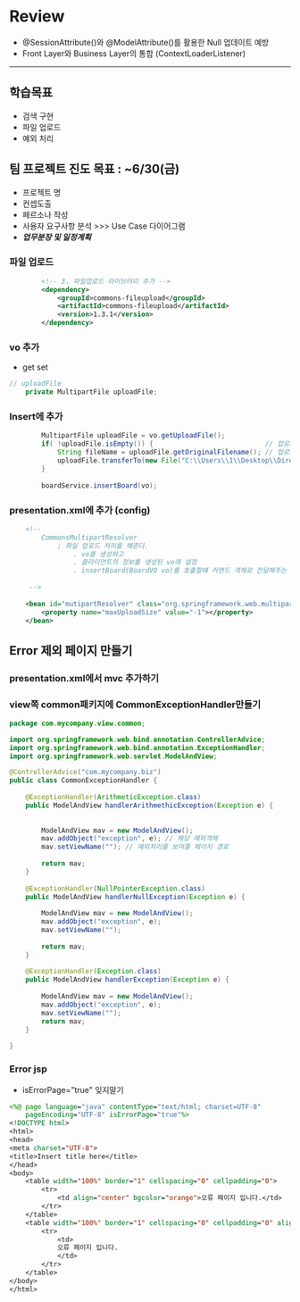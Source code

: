 # Review

- @SessionAttribute()와 @ModelAttribute()를 활용한 Null 업데이트 예방
- Front Layer와 Business Layer의 통합 (ContextLoaderListener)

-----------------------------------------------------

## 학습목표
- 검색 구현
- 파일 업로드
- 예외 처리

## 팀 프로젝트 진도 목표 : ~6/30(금)
- 프로젝트 명
- 컨셉도출
- 페르소나 작성
- 사용자 요구사항 분석 >>> Use Case 다이어그램
- ***업무분장 및 일정계획***


### 파일 업로드
```xml
		<!-- 3. 파일업로드 라이브러리 추가 -->
		<dependency>
			<groupId>commons-fileupload</groupId>
			<artifactId>commons-fileupload</artifactId>
			<version>1.3.1</version>
		</dependency>
```

### vo 추가
- get set
```java
// uploadFile
	private MultipartFile uploadFile;
```

### Insert에 추가
```java
		MultipartFile uploadFile = vo.getUploadFile();
		if( !uploadFile.isEmpty()) {							// 업로드한 파일의 존재여뷰확인
			String fileName = uploadFile.getOriginalFilename();	// 업로드한 파일명
			uploadFile.transferTo(new File("C:\\Users\\1\\Desktop\\Directory-Hoony\\spring\\file"+fileName));
		}
		
		boardService.insertBoard(vo);
```

### presentation.xml에 추가 (config)
```xml
	<!--
		CommonsMultipartResolver
			; 파일 업로드 처리를 해준다.
				. vo를 생성하고
				. 클라이언트의 정보를 생성된 vo에 설정
				. insertBoard(BoardVO vo)를 호출할떄 커맨드 객체로 전달해주는 역할을 해준다.
	 
	 -->
	
	<bean id="mutipartResolver" class="org.springframework.web.multipart.commons.CommonsMultipartResolver">
		<property name="maxUploadSize" value="-1"></property>
	</bean>
```

## Error 제외 페이지 만들기

### presentation.xml에서 mvc 추가하기

### view쪽 common패키지에 CommonExceptionHandler만들기
```java
package com.mycompany.view.common;

import org.springframework.web.bind.annotation.ControllerAdvice;
import org.springframework.web.bind.annotation.ExceptionHandler;
import org.springframework.web.servlet.ModelAndView;

@ControllerAdvice("com.mycompany.biz")
public class CommonExceptionHandler {
	
	@ExceptionHandler(ArithmeticException.class)
	public ModelAndView handlerArithmethicException(Exception e) {
		
		
		ModelAndView mav = new ModelAndView();
		mav.addObject("exception", e); // 해당 예외객체
		mav.setViewName(""); // 예외처리를 보여줄 페이지 경로
		
		return mav;
	}
	
	@ExceptionHandler(NullPointerException.class)
	public ModelAndView handlerNullException(Exception e) {
		
		ModelAndView mav = new ModelAndView();
		mav.addObject("exception", e);
		mav.setViewName("");
		
		return mav;
	}
	
	@ExceptionHandler(Exception.class)
	public ModelAndView handlerException(Exception e) {
		
		ModelAndView mav = new ModelAndView();
		mav.addObject("exception", e);
		mav.setViewName("");
		return mav;
	}
	
}
```

### Error jsp
- isErrorPage="true" 잊지말기
```jsp
<%@ page language="java" contentType="text/html; charset=UTF-8"
    pageEncoding="UTF-8" isErrorPage="true"%>
<!DOCTYPE html>
<html>
<head>
<meta charset="UTF-8">
<title>Insert title here</title>
</head>
<body>
	<table width="100%" border="1" cellspacing="0" cellpadding="0">
		<tr>
			<td align="center" bgcolor="orange">오류 페이지 입니다.</td>
		</tr>
	</table>
	<table width="100%" border="1" cellspacing="0" cellpadding="0" align="center">
		<tr>
			<td>
			오류 페이지 입니다.
			</td>
		</tr>
	</table>
</body>
</html>
```	




